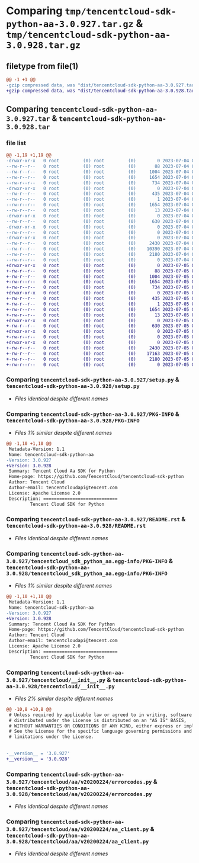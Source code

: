 # Comparing `tmp/tencentcloud-sdk-python-aa-3.0.927.tar.gz` & `tmp/tencentcloud-sdk-python-aa-3.0.928.tar.gz`

## filetype from file(1)

```diff
@@ -1 +1 @@
-gzip compressed data, was "dist/tencentcloud-sdk-python-aa-3.0.927.tar", last modified: Tue Jul  4 00:13:12 2023, max compression
+gzip compressed data, was "dist/tencentcloud-sdk-python-aa-3.0.928.tar", last modified: Wed Jul  5 00:16:58 2023, max compression
```

## Comparing `tencentcloud-sdk-python-aa-3.0.927.tar` & `tencentcloud-sdk-python-aa-3.0.928.tar`

### file list

```diff
@@ -1,19 +1,19 @@
-drwxr-xr-x   0 root         (0) root         (0)        0 2023-07-04 00:13:12.000000 tencentcloud-sdk-python-aa-3.0.927/
--rw-r--r--   0 root         (0) root         (0)       88 2023-07-04 00:13:12.000000 tencentcloud-sdk-python-aa-3.0.927/setup.cfg
--rw-r--r--   0 root         (0) root         (0)     1004 2023-07-04 00:13:12.000000 tencentcloud-sdk-python-aa-3.0.927/setup.py
--rw-r--r--   0 root         (0) root         (0)     1654 2023-07-04 00:13:12.000000 tencentcloud-sdk-python-aa-3.0.927/PKG-INFO
--rw-r--r--   0 root         (0) root         (0)      734 2023-07-04 00:13:12.000000 tencentcloud-sdk-python-aa-3.0.927/README.rst
-drwxr-xr-x   0 root         (0) root         (0)        0 2023-07-04 00:13:12.000000 tencentcloud-sdk-python-aa-3.0.927/tencentcloud_sdk_python_aa.egg-info/
--rw-r--r--   0 root         (0) root         (0)      435 2023-07-04 00:13:12.000000 tencentcloud-sdk-python-aa-3.0.927/tencentcloud_sdk_python_aa.egg-info/SOURCES.txt
--rw-r--r--   0 root         (0) root         (0)        1 2023-07-04 00:13:12.000000 tencentcloud-sdk-python-aa-3.0.927/tencentcloud_sdk_python_aa.egg-info/dependency_links.txt
--rw-r--r--   0 root         (0) root         (0)     1654 2023-07-04 00:13:12.000000 tencentcloud-sdk-python-aa-3.0.927/tencentcloud_sdk_python_aa.egg-info/PKG-INFO
--rw-r--r--   0 root         (0) root         (0)       13 2023-07-04 00:13:12.000000 tencentcloud-sdk-python-aa-3.0.927/tencentcloud_sdk_python_aa.egg-info/top_level.txt
-drwxr-xr-x   0 root         (0) root         (0)        0 2023-07-04 00:13:12.000000 tencentcloud-sdk-python-aa-3.0.927/tencentcloud/
--rw-r--r--   0 root         (0) root         (0)      630 2023-07-04 00:13:12.000000 tencentcloud-sdk-python-aa-3.0.927/tencentcloud/__init__.py
-drwxr-xr-x   0 root         (0) root         (0)        0 2023-07-04 00:13:12.000000 tencentcloud-sdk-python-aa-3.0.927/tencentcloud/aa/
--rw-r--r--   0 root         (0) root         (0)        0 2023-07-04 00:13:12.000000 tencentcloud-sdk-python-aa-3.0.927/tencentcloud/aa/__init__.py
-drwxr-xr-x   0 root         (0) root         (0)        0 2023-07-04 00:13:12.000000 tencentcloud-sdk-python-aa-3.0.927/tencentcloud/aa/v20200224/
--rw-r--r--   0 root         (0) root         (0)     2430 2023-07-04 00:13:12.000000 tencentcloud-sdk-python-aa-3.0.927/tencentcloud/aa/v20200224/errorcodes.py
--rw-r--r--   0 root         (0) root         (0)    10390 2023-07-04 00:13:12.000000 tencentcloud-sdk-python-aa-3.0.927/tencentcloud/aa/v20200224/models.py
--rw-r--r--   0 root         (0) root         (0)     2180 2023-07-04 00:13:12.000000 tencentcloud-sdk-python-aa-3.0.927/tencentcloud/aa/v20200224/aa_client.py
--rw-r--r--   0 root         (0) root         (0)        0 2023-07-04 00:13:12.000000 tencentcloud-sdk-python-aa-3.0.927/tencentcloud/aa/v20200224/__init__.py
+drwxr-xr-x   0 root         (0) root         (0)        0 2023-07-05 00:16:58.000000 tencentcloud-sdk-python-aa-3.0.928/
+-rw-r--r--   0 root         (0) root         (0)       88 2023-07-05 00:16:58.000000 tencentcloud-sdk-python-aa-3.0.928/setup.cfg
+-rw-r--r--   0 root         (0) root         (0)     1004 2023-07-05 00:16:58.000000 tencentcloud-sdk-python-aa-3.0.928/setup.py
+-rw-r--r--   0 root         (0) root         (0)     1654 2023-07-05 00:16:58.000000 tencentcloud-sdk-python-aa-3.0.928/PKG-INFO
+-rw-r--r--   0 root         (0) root         (0)      734 2023-07-05 00:16:58.000000 tencentcloud-sdk-python-aa-3.0.928/README.rst
+drwxr-xr-x   0 root         (0) root         (0)        0 2023-07-05 00:16:58.000000 tencentcloud-sdk-python-aa-3.0.928/tencentcloud_sdk_python_aa.egg-info/
+-rw-r--r--   0 root         (0) root         (0)      435 2023-07-05 00:16:58.000000 tencentcloud-sdk-python-aa-3.0.928/tencentcloud_sdk_python_aa.egg-info/SOURCES.txt
+-rw-r--r--   0 root         (0) root         (0)        1 2023-07-05 00:16:58.000000 tencentcloud-sdk-python-aa-3.0.928/tencentcloud_sdk_python_aa.egg-info/dependency_links.txt
+-rw-r--r--   0 root         (0) root         (0)     1654 2023-07-05 00:16:58.000000 tencentcloud-sdk-python-aa-3.0.928/tencentcloud_sdk_python_aa.egg-info/PKG-INFO
+-rw-r--r--   0 root         (0) root         (0)       13 2023-07-05 00:16:58.000000 tencentcloud-sdk-python-aa-3.0.928/tencentcloud_sdk_python_aa.egg-info/top_level.txt
+drwxr-xr-x   0 root         (0) root         (0)        0 2023-07-05 00:16:58.000000 tencentcloud-sdk-python-aa-3.0.928/tencentcloud/
+-rw-r--r--   0 root         (0) root         (0)      630 2023-07-05 00:16:58.000000 tencentcloud-sdk-python-aa-3.0.928/tencentcloud/__init__.py
+drwxr-xr-x   0 root         (0) root         (0)        0 2023-07-05 00:16:58.000000 tencentcloud-sdk-python-aa-3.0.928/tencentcloud/aa/
+-rw-r--r--   0 root         (0) root         (0)        0 2023-07-05 00:16:58.000000 tencentcloud-sdk-python-aa-3.0.928/tencentcloud/aa/__init__.py
+drwxr-xr-x   0 root         (0) root         (0)        0 2023-07-05 00:16:58.000000 tencentcloud-sdk-python-aa-3.0.928/tencentcloud/aa/v20200224/
+-rw-r--r--   0 root         (0) root         (0)     2430 2023-07-05 00:16:58.000000 tencentcloud-sdk-python-aa-3.0.928/tencentcloud/aa/v20200224/errorcodes.py
+-rw-r--r--   0 root         (0) root         (0)    17163 2023-07-05 00:16:58.000000 tencentcloud-sdk-python-aa-3.0.928/tencentcloud/aa/v20200224/models.py
+-rw-r--r--   0 root         (0) root         (0)     2180 2023-07-05 00:16:58.000000 tencentcloud-sdk-python-aa-3.0.928/tencentcloud/aa/v20200224/aa_client.py
+-rw-r--r--   0 root         (0) root         (0)        0 2023-07-05 00:16:58.000000 tencentcloud-sdk-python-aa-3.0.928/tencentcloud/aa/v20200224/__init__.py
```

### Comparing `tencentcloud-sdk-python-aa-3.0.927/setup.py` & `tencentcloud-sdk-python-aa-3.0.928/setup.py`

 * *Files identical despite different names*

### Comparing `tencentcloud-sdk-python-aa-3.0.927/PKG-INFO` & `tencentcloud-sdk-python-aa-3.0.928/PKG-INFO`

 * *Files 1% similar despite different names*

```diff
@@ -1,10 +1,10 @@
 Metadata-Version: 1.1
 Name: tencentcloud-sdk-python-aa
-Version: 3.0.927
+Version: 3.0.928
 Summary: Tencent Cloud Aa SDK for Python
 Home-page: https://github.com/TencentCloud/tencentcloud-sdk-python
 Author: Tencent Cloud
 Author-email: tencentcloudapi@tencent.com
 License: Apache License 2.0
 Description: ============================
         Tencent Cloud SDK for Python
```

### Comparing `tencentcloud-sdk-python-aa-3.0.927/README.rst` & `tencentcloud-sdk-python-aa-3.0.928/README.rst`

 * *Files identical despite different names*

### Comparing `tencentcloud-sdk-python-aa-3.0.927/tencentcloud_sdk_python_aa.egg-info/PKG-INFO` & `tencentcloud-sdk-python-aa-3.0.928/tencentcloud_sdk_python_aa.egg-info/PKG-INFO`

 * *Files 1% similar despite different names*

```diff
@@ -1,10 +1,10 @@
 Metadata-Version: 1.1
 Name: tencentcloud-sdk-python-aa
-Version: 3.0.927
+Version: 3.0.928
 Summary: Tencent Cloud Aa SDK for Python
 Home-page: https://github.com/TencentCloud/tencentcloud-sdk-python
 Author: Tencent Cloud
 Author-email: tencentcloudapi@tencent.com
 License: Apache License 2.0
 Description: ============================
         Tencent Cloud SDK for Python
```

### Comparing `tencentcloud-sdk-python-aa-3.0.927/tencentcloud/__init__.py` & `tencentcloud-sdk-python-aa-3.0.928/tencentcloud/__init__.py`

 * *Files 2% similar despite different names*

```diff
@@ -10,8 +10,8 @@
 # Unless required by applicable law or agreed to in writing, software
 # distributed under the License is distributed on an "AS IS" BASIS,
 # WITHOUT WARRANTIES OR CONDITIONS OF ANY KIND, either express or implied.
 # See the License for the specific language governing permissions and
 # limitations under the License.
 
 
-__version__ = '3.0.927'
+__version__ = '3.0.928'
```

### Comparing `tencentcloud-sdk-python-aa-3.0.927/tencentcloud/aa/v20200224/errorcodes.py` & `tencentcloud-sdk-python-aa-3.0.928/tencentcloud/aa/v20200224/errorcodes.py`

 * *Files identical despite different names*

### Comparing `tencentcloud-sdk-python-aa-3.0.927/tencentcloud/aa/v20200224/aa_client.py` & `tencentcloud-sdk-python-aa-3.0.928/tencentcloud/aa/v20200224/aa_client.py`

 * *Files identical despite different names*

